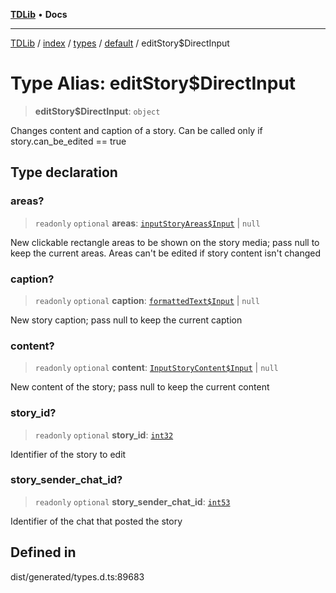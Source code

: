[**TDLib**](../../../../../../README.md) • **Docs**

***

[TDLib](../../../../../../modules.md) / [index](../../../../../README.md) / [types](../../../README.md) / [default](../README.md) / editStory$DirectInput

# Type Alias: editStory$DirectInput

> **editStory$DirectInput**: `object`

Changes content and caption of a story. Can be called only if story.can_be_edited == true

## Type declaration

### areas?

> `readonly` `optional` **areas**: [`inputStoryAreas$Input`](inputStoryAreas$Input.md) \| `null`

New clickable rectangle areas to be shown on the story media; pass null to keep the current areas. Areas can't be edited if story content isn't changed

### caption?

> `readonly` `optional` **caption**: [`formattedText$Input`](formattedText$Input.md) \| `null`

New story caption; pass null to keep the current caption

### content?

> `readonly` `optional` **content**: [`InputStoryContent$Input`](InputStoryContent$Input.md) \| `null`

New content of the story; pass null to keep the current content

### story\_id?

> `readonly` `optional` **story\_id**: [`int32`](int32.md)

Identifier of the story to edit

### story\_sender\_chat\_id?

> `readonly` `optional` **story\_sender\_chat\_id**: [`int53`](int53.md)

Identifier of the chat that posted the story

## Defined in

dist/generated/types.d.ts:89683

